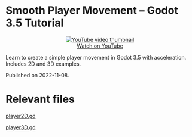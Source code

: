 # Smooth Player Movement – Godot 3.5 Tutorial

<p align="center">
  <a href="https://www.youtube.com/watch?v=KugpjfQoDbI">
    <img alt="YouTube video thumbnail" src="http://img.youtube.com/vi/KugpjfQoDbI/0.jpg"><br>
    Watch on YouTube
  </a>
</p>

Learn to create a simple player movement in Godot 3.5 with acceleration.
Includes 2D and 3D examples.

Published on 2022-11-08.

# Relevant files
[player2D.gd](./scenes/player2D.gd)

[player3D.gd](./scenes/player3D.gd)
